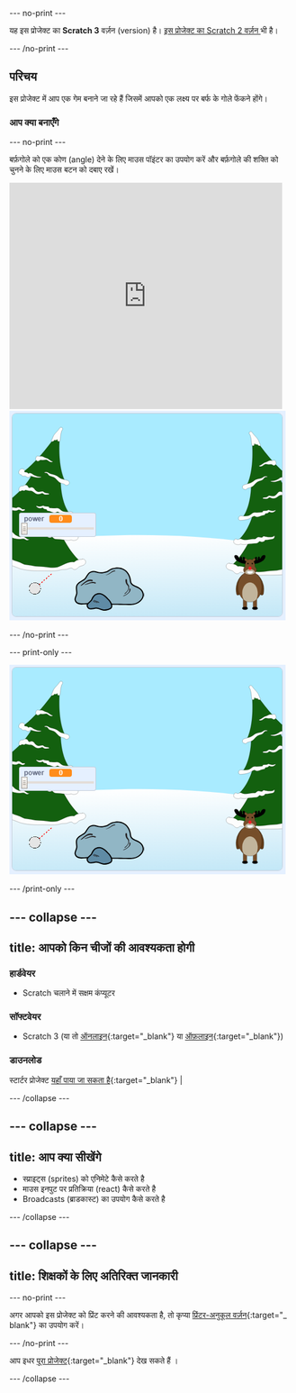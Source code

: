 --- no-print ---

यह इस प्रोजेक्ट का **Scratch 3** वर्ज़न (version) है। [इस प्रोजेक्ट का Scratch 2 वर्ज़न ](https://projects.raspberrypi.org/en/projects/snowball-fight-scratch2) भी है।

--- /no-print ---

## परिचय

इस प्रोजेक्ट में आप एक गेम बनाने जा रहे हैं जिसमें आपको एक लक्ष्य पर बर्फ के गोले फेंकने होंगे।

### आप क्या बनाएँगे

--- no-print ---

बर्फ़गोले को एक कोण (angle) देने के लिए माउस पॉइंटर का उपयोग करें और बर्फ़गोले की शक्ति को चुनने के लिए माउस बटन को दबाए रखें।

<div class="scratch-preview">
  <iframe allowtransparency="true" width="485" height="402" src="https://scratch.mit.edu/projects/embed/302159331/?autostart=true" frameborder="0" scrolling="no"></iframe>
  <img src="images/snow-final.png">
</div>

--- /no-print ---

--- print-only ---

![complete project](images/snow-final.png)

--- /print-only ---

--- collapse ---
---
title: आपको किन चीजों की आवश्यकता होगी
---

### हार्डवेयर

+ Scratch चलाने में सक्षम कंप्यूटर

### सॉफ्टवेयर

+ Scratch 3 (या तो [ऑनलाइन](http://rpf.io/scratchon){:target="_blank"} या [ऑफ़लाइन](http://rpf.io/scratchoff){:target="_blank"})

### डाउनलोड

स्टार्टर प्रोजेक्ट [यहाँ पाया जा सकता है](http://rpf.io/p/en/snowball-fight-go){:target="_blank"} |

--- /collapse ---

--- collapse ---
---
title: आप क्या सीखेंगे
---

- स्प्राइट्स (sprites) को एनिमेटे कैसे करते है
- माउस इनपुट पर प्रतिक्रिया (react) कैसे करते है
- Broadcasts (ब्राडकास्ट) का उपयोग कैसे करते है

--- /collapse ---

--- collapse ---
---
title: शिक्षकों के लिए अतिरिक्त जानकारी
---

--- no-print ---

अगर आपको इस प्रोजेक्ट को प्रिंट करने की आवश्यकता है, तो कृप्या [प्रिंटर-अनुकूल वर्ज़न](https://projects.raspberrypi.org/en/projects/snowball-fight/print){:target="_ blank"} का उपयोग करें।

--- /no-print ---

आप इधर [पूरा प्रोजेक्ट](http://rpf.io/p/en/snowball-fight-get){:target="_blank"} देख सकते हैं ।

--- /collapse ---

